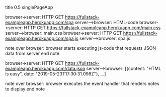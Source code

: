 title 0.5 singlePageApp

browser->server: HTTP GET https://fullstack-exampleapp.herokuapp.com/spa
server-->browser: HTML-code
browser->server: HTTP GET https://fullstack-exampleapp.herokuapp.com/main.css
server-->browser: main.css
browser->server: HTTP GET https://fullstack-exampleapp.herokuapp.com/spa.js
server-->browser: spa.js

note over browser:
browser starts executing js-code
that requests JSON data from server 
end note

browser->server: HTTP GET https://fullstack-exampleapp.herokuapp.com/data.json
server-->browser: [{content: "HTML is easy", date: "2019-05-23T17:30:31.098Z"}, ...]

note over browser:
browser executes the event handler
that renders notes to display
end note
